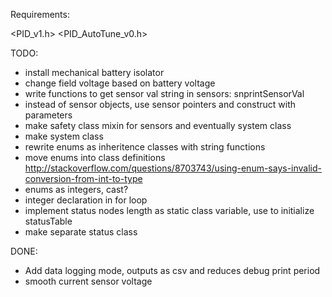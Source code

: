 Requirements:

<PID_v1.h>
<PID_AutoTune_v0.h>


TODO:

- install mechanical battery isolator
- change field voltage based on battery voltage
- write functions to get sensor val string in sensors: snprintSensorVal
- instead of sensor objects, use sensor pointers and construct with parameters
- make safety class mixin for sensors and eventually system class
- make system class
- rewrite enums as inheritence classes with string functions
- move enums into class definitions http://stackoverflow.com/questions/8703743/using-enum-says-invalid-conversion-from-int-to-type
- enums as integers, cast?
- integer declaration in for loop
- implement status nodes length as static class variable, use to initialize statusTable 
- make separate status class

DONE:

- Add data logging mode, outputs as csv and reduces debug print period
- smooth current sensor voltage
